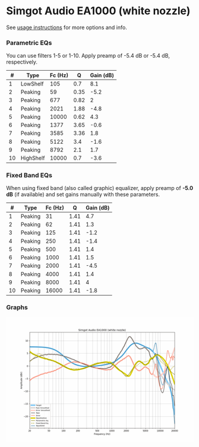 # Simgot Audio EA1000 (white nozzle)
See [usage instructions](https://github.com/jaakkopasanen/AutoEq#usage) for more options and info.

### Parametric EQs
You can use filters 1-5 or 1-10. Apply preamp of -5.4 dB or -5.4 dB, respectively.

|   # | Type      |   Fc (Hz) |    Q |   Gain (dB) |
|-----|-----------|-----------|------|-------------|
|   1 | LowShelf  |       105 | 0.7  |         8.1 |
|   2 | Peaking   |        59 | 0.35 |        -5.2 |
|   3 | Peaking   |       677 | 0.82 |         2   |
|   4 | Peaking   |      2021 | 1.88 |        -4.8 |
|   5 | Peaking   |     10000 | 0.62 |         4.3 |
|   6 | Peaking   |      1377 | 3.65 |        -0.6 |
|   7 | Peaking   |      3585 | 3.36 |         1.8 |
|   8 | Peaking   |      5122 | 3.4  |        -1.6 |
|   9 | Peaking   |      8792 | 2.1  |         1.7 |
|  10 | HighShelf |     10000 | 0.7  |        -3.6 |

### Fixed Band EQs
When using fixed band (also called graphic) equalizer, apply preamp of **-5.0 dB** (if available) and set gains manually with these parameters.

|   # | Type    |   Fc (Hz) |    Q |   Gain (dB) |
|-----|---------|-----------|------|-------------|
|   1 | Peaking |        31 | 1.41 |         4.7 |
|   2 | Peaking |        62 | 1.41 |         1.3 |
|   3 | Peaking |       125 | 1.41 |        -1.2 |
|   4 | Peaking |       250 | 1.41 |        -1.4 |
|   5 | Peaking |       500 | 1.41 |         1.4 |
|   6 | Peaking |      1000 | 1.41 |         1.5 |
|   7 | Peaking |      2000 | 1.41 |        -4.5 |
|   8 | Peaking |      4000 | 1.41 |         1.4 |
|   9 | Peaking |      8000 | 1.41 |         4   |
|  10 | Peaking |     16000 | 1.41 |        -1.8 |

### Graphs
![](./Simgot%20Audio%20EA1000%20(white%20nozzle).png)
